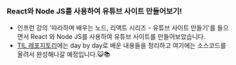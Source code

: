 ### React와 Node JS를 사용하여 유튜브 사이트 만들어보기!
- 인프런 강의 '따라하며 배우는 노드, 리액트 시리즈 - 유튜브 사이트 만들기'를 들으면서 React 와 Node JS를 사용하여 유튜브 사이트를 만들어보았습니다.
- [TIL 레포지토리](https://github.com/jaeyooon/TIL/tree/main/React%2BNodeJS)에는 day by day로 배운 내용들을 정리하고 여기에는 소스코드를 올려서 완성해나갈 예정입니다.😺📚


